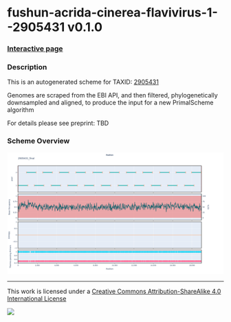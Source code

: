 # fushun-acrida-cinerea-flavivirus-1--2905431 v0.1.0

### [Interactive page](https://chrisgkent.github.io/schemes/fushun-acrida-cinerea-flavivirus-1--2905431-1000-v0.1.0)

### Description

This is an autogenerated scheme for TAXID: [2905431](https://www.ncbi.nlm.nih.gov/Taxonomy/Browser/wwwtax.cgi?mode=Info&id=2905431&lvl=3&lin=f&keep=1&srchmode=1&unlock)

Genomes are scraped from the EBI API, and then filtered, phylogenetically downsampled and aligned, to produce the input for a new PrimalScheme algorithm

For details please see preprint: TBD

### Scheme Overview

![Alt text](work/2905431_final.png '2905431_final.png')

------------------------------------------------------------------------

This work is licensed under a [Creative Commons Attribution-ShareAlike 4.0 International License](http://creativecommons.org/licenses/by-sa/4.0/) 

![](https://i.creativecommons.org/l/by-sa/4.0/88x31.png)